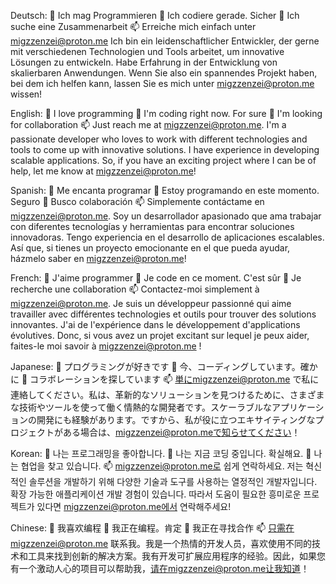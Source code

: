 Deutsch: 
👀 Ich mag Programmieren
🌱 Ich codiere gerade. Sicher
💞️ Ich suche eine Zusammenarbeit
📫 Erreiche mich einfach unter migzzenzei@proton.me 
Ich bin ein leidenschaftlicher Entwickler, der gerne mit verschiedenen Technologien und Tools arbeitet, um innovative Lösungen zu entwickeln. Habe Erfahrung in der Entwicklung von skalierbaren Anwendungen. Wenn Sie also ein spannendes Projekt haben, bei dem ich helfen kann, lassen Sie es mich unter migzzenzei@proton.me wissen!

English: 
👀 I love programming
🌱 I'm coding right now. For sure
💞️ I'm looking for collaboration
📫 Just reach me at migzzenzei@proton.me. 
I'm a passionate developer who loves to work with different technologies and tools to come up with innovative solutions. I have experience in developing scalable applications. So, if you have an exciting project where I can be of help, let me know at migzzenzei@proton.me!

Spanish: 
👀 Me encanta programar
🌱 Estoy programando en este momento. Seguro
💞️ Busco colaboración
📫 Simplemente contáctame en migzzenzei@proton.me. 
Soy un desarrollador apasionado que ama trabajar con diferentes tecnologías y herramientas para encontrar soluciones innovadoras. Tengo experiencia en el desarrollo de aplicaciones escalables. Así que, si tienes un proyecto emocionante en el que pueda ayudar, házmelo saber en migzzenzei@proton.me!

French: 
👀 J'aime programmer
🌱 Je code en ce moment. C'est sûr
💞️ Je recherche une collaboration
📫 Contactez-moi simplement à migzzenzei@proton.me. 
Je suis un développeur passionné qui aime travailler avec différentes technologies et outils pour trouver des solutions innovantes. J'ai de l'expérience dans le développement d'applications évolutives. Donc, si vous avez un projet excitant sur lequel je peux aider, faites-le moi savoir à migzzenzei@proton.me !

Japanese: 
👀 プログラミングが好きです
🌱 今、コーディングしています。確かに
💞️ コラボレーションを探しています
📫 単にmigzzenzei@proton.me
で私に連絡してください。私は、革新的なソリューションを見つけるために、さまざまな技術やツールを使って働く情熱的な開発者です。スケーラブルなアプリケーションの開発にも経験があります。ですから、私が役に立つエキサイティングなプロジェクトがある場合は、migzzenzei@proton.meで知らせてください！

Korean:
👀 나는 프로그래밍을 좋아합니다.
🌱 나는 지금 코딩 중입니다. 확실해요.
💞️ 나는 협업을 찾고 있습니다.
📫 migzzenzei@proton.me로 쉽게 연락하세요. 저는 혁신적인 솔루션을 개발하기 위해 다양한 기술과 도구를 사용하는 열정적인 개발자입니다. 확장 가능한 애플리케이션 개발 경험이 있습니다. 따라서 도움이 필요한 흥미로운 프로젝트가 있다면 migzzenzei@proton.me에서 연락해주세요!

Chinese: 
👀 我喜欢编程
🌱 我正在编程。肯定
💞️ 我正在寻找合作
📫 只需在migzzenzei@proton.me
联系我。我是一个热情的开发人员，喜欢使用不同的技术和工具来找到创新的解决方案。我有开发可扩展应用程序的经验。因此，如果您有一个激动人心的项目可以帮助我，请在migzzenzei@proton.me让我知道！
